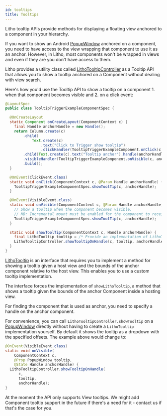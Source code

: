 ```yaml
---
id: tooltips
title: Tooltips
---
```

Litho tooltip APIs provide methods for displaying a floating view anchored to a component in your hierarchy.

If you want to show an Android [PopupWindow](https://developer.android.com/reference/android/widget/PopupWindow) anchored on a component, you need to have access to the view wrapping that component to use it as an anchor. However, in Litho, most components won't be wrapped in views and even if they are you don't have access to them.

Litho provides a utility class called [LithoTooltipController](/javadoc/com/facebook/litho/LithoTooltipController.html) as a Tooltip API that allows you to show a tooltip anchored on a Component without dealing with view search.

Here's how you'd use the Tooltip API to show a tooltip on a component 1. when that component becomes visible and 2. on a click event:

```java
@LayoutSpec
public class TooltipTriggerExampleComponentSpec {

  @OnCreateLayout
  static Component onCreateLayout(ComponentContext c) {
    final Handle anchorHandle = new Handle();
    return Column.create(c)
        .child(
            Text.create(c)
                .text("Click to Trigger show tooltip")
                .clickHandler(TooltipTriggerExampleComponent.onClick(c, anchorHandle)))
        .child(Text.create(c).text("Tooltip anchor").handle(anchorHandle))
        .visibleHandler(TooltipTriggerExampleComponent.onVisible(c, anchorHandle))
        .build();
  }

  @OnEvent(ClickEvent.class)
  static void onClick(ComponentContext c, @Param Handle anchorHandle) {
    TooltipTriggerExampleComponentSpec.showToolTip(c, anchorHandle);
  }

  @OnEvent(VisibleEvent.class)
  static void onVisible(ComponentContext c, @Param Handle anchorHandle) {
    // Show a tooltip when the component becomes visible.
    // NB: Incremental mount must be enabled for the component to receive visibility callbacks.
    TooltipTriggerExampleComponentSpec.showToolTip(c, anchorHandle);
  }

  static void showToolTip(ComponentContext c, Handle anchorHandle) {
    final LithoTooltip tooltip = /* Provide an implementation of LithoTooltip or PopupWindow */;
    LithoTooltipController.showTooltipOnHandle(c, tooltip, anchorHandle);
  }
}
```

[LithoTooltip](/javadoc/com/facebook/litho/LithoTooltip.html) is an interface that requires you to implement a method for showing a tooltip given a host view and the bounds of the anchor component relative to the host view. This enables you to use a custom tooltip implementation.

The interface forces the implementation of `showLithoTooltip`, a method that shows a tooltip given the bounds of the anchor Component inside a hosting view.

For finding the component that is used as anchor, you need to specify a handle on the anchor component.

For convenience, you can call `LithoTooltipController.showTooltip` on a [PopupWindow](https://developer.android.com/reference/android/widget/PopupWindow) directly without having to create a `LithoTooltip` implementation yourself. By default it shows the tooltip as a dropdown with the specified offsets. The example above would change to:
```java
@OnEvent(VisibleEvent.class)
static void onVisible(
    ComponentContext c,
    @Prop PopupWindow tooltip,
    @State Handle anchorHandle) {
  LithoTooltipController.showTooltipOnHandle(
      c,
      tooltip,
      anchorHandle);
}
```

At the moment the API only supports View tooltips. We might add Component tooltip support in the future if there's a need for it - contact us if that's the case for you.
